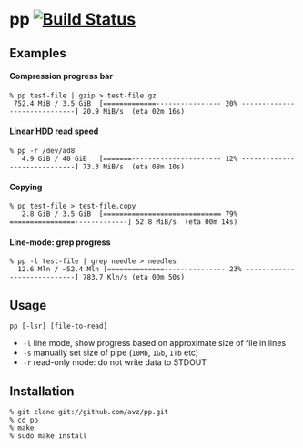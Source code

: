 # pp [![Build Status](https://secure.travis-ci.org/avz/pp.png)](http://travis-ci.org/avz/pp)
## Examples
#### Compression progress bar

```
% pp test-file | gzip > test-file.gz
 752.4 MiB / 3.5 GiB  [=============---------------- 20% -----------------------------] 20.9 MiB/s  (eta 02m 16s)
```

#### Linear HDD read speed
```
% pp -r /dev/ad8
   4.9 GiB / 40 GiB   [=======---------------------- 12% -----------------------------] 73.3 MiB/s  (eta 08m 10s)
```

#### Copying
```
% pp test-file > test-file.copy
   2.8 GiB / 3.5 GiB  [============================= 79% ================-------------] 52.8 MiB/s  (eta 00m 14s)
```

#### Line-mode: grep progress
```
% pp -l test-file | grep needle > needles
  12.6 Mln / ~52.4 Mln [==============--------------- 23% ----------------------------] 783.7 Kln/s (eta 00m 50s)
```

## Usage
```
pp [-lsr] [file-to-read]
```

 * `-l` line mode, show progress based on approximate size of file in lines
 * `-s` manually set size of pipe (`10Mb`, `1Gb`, `1Tb` etc)
 * `-r` read-only mode: do not write data to STDOUT

## Installation
```
% git clone git://github.com/avz/pp.git
% cd pp
% make
% sudo make install
```
